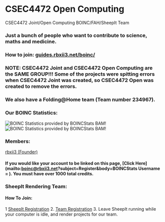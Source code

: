 # CSEC4472 Open Computing
CSEC4472 Joint/Open Computing BOINC/FAH/SheepIt Team

### Just a bunch of people who want to contribute to science, maths and medicine.

### How to join: [guides.rbxii3.net/boinc/](https://guides.rbxii3.net/boinc/)
### NOTE: CSEC4472 Joint and CSEC4472 Open Computing are the SAME GROUP!!! Some of the projects were spitting errors when CSEC4472 Joint was created, so CSEC4472 Open was created to remove the errors.

### We also have a Folding@Home team (Team number 234967).


### Our BOINC Statistics:

![BOINC Statistics provided by BOINCStats BAM!](https://boincstats.com/signature/-1/team/1338088446/sig.png) ![BOINC Statistics provided by BOINCStats BAM!](https://boincstats.com/signature/-1/team/1534675331/sig.png)

### Members:
[rbxii3 (Founder)](https://boincstats.com/signature/-1/user/40420131874/sig.png)

#### If you would like your account to be linked on this page, [Click Here](mailto:boinc@rbxii3.net?subject=Register&body=BOINCStats Username = ). You must have over 1000 total credits.

### SheepIt Rendering Team:
#### How To Join: 
  1 [SheepIt Registration](https://www.sheepit-renderfarm.com/getstarted.php)
  2. [Team Registration](https://www.sheepit-renderfarm.com/team.php?id=910)
  3. Leave SheepIt running while your computer is idle, and render projects for our team.

